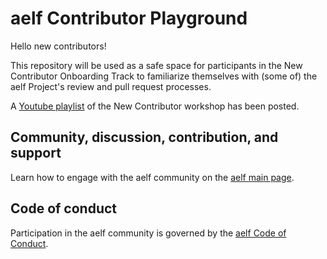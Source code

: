 # aelf Contributor Playground

Hello new contributors!

This repository will be used as a safe space for participants in the New Contributor Onboarding Track to familiarize themselves with (some of) the aelf Project's review and pull request processes.

A [Youtube playlist](https://www.youtube.com/c/aelfblockchain) of the New Contributor workshop has been posted.

## Community, discussion, contribution, and support

Learn how to engage with the aelf community on the [aelf main page](https://aelf.com/team.html).

## Code of conduct

Participation in the aelf community is governed by the [aelf Code of Conduct](https://github.com/AElfProject/AElf/blob/dev/CODE_OF_CONDUCT.md).
